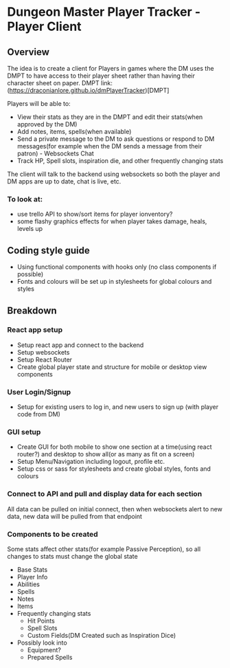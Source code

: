 # Dungeon Master Player Tracker - Player Client

## Overview

The idea is to create a client for Players in games where the DM uses the DMPT to have access to their player sheet rather than having their character sheet on paper.
DMPT link: (https://draconianlore.github.io/dmPlayerTracker)[DMPT]

Players will be able to:

* View their stats as they are in the DMPT and edit their stats(when approved by the DM)
* Add notes, items, spells(when available)
* Send a private message to the DM to ask questions or respond to DM messages(for example when the DM sends a message from their patron) - Websockets Chat
* Track HP, Spell slots, inspiration die, and other frequently changing stats

The client will talk to the backend using websockets so both the player and DM apps are up to date, chat is live, etc.

### To look at:

* use trello API to show/sort items for player ionventory?
* some flashy graphics effects for when player takes damage, heals, levels up

## Coding style guide

* Using functional components with hooks only (no class components if possible)
* Fonts and colours will be set up in stylesheets for global colours and styles


## Breakdown

### React app setup

* Setup react app and connect to the backend
* Setup websockets 
* Setup React Router
* Create global player state and structure for mobile or desktop view components

### User Login/Signup

* Setup for existing users to log in, and new users to sign up (with player code from DM)

### GUI setup

* Create GUI for both mobile to show one section at a time(using react router?) and desktop to show all(or as many as fit on a screen)
* Setup Menu/Navigation including logout, profile etc.
* Setup css or sass for stylesheets and create global styles, fonts and colours

### Connect to API and pull and display data for each section

All data can be pulled on initial connect, then when websockets alert to new data, new data will be pulled from that endpoint


### Components to be created

Some stats affect other stats(for example Passive Perception), so all changes to stats must change the global state

* Base Stats
* Player Info
* Abilities
* Spells
* Notes
* Items
* Frequently changing stats
  * Hit Points
  * Spell Slots
  * Custom Fields(DM Created such as Inspiration Dice)
* Possibly look into
  * Equipment?
  * Prepared Spells

